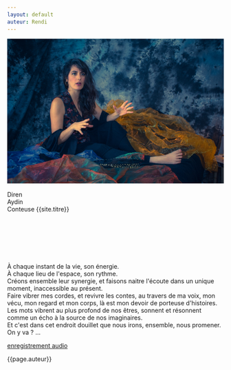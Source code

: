```yaml
---
layout: default
auteur: Rendi
---
```


<img
class="img-accueil"
src="./photo/DSC-iuuuiuu.jpg"
alt="Photo de diren aydin"
/>

<div class="logo-accueil">
<p>
Diren <br />
Aydin <br />
Conteuse
{{site.titre}}
</p>
</div>

<div class="four">
<p>
<br />
<br />
<br />
<br />
<br />
<br />
À chaque instant de la vie, son énergie. <br />
À chaque lieu de l'espace, son rythme. <br />
Créons ensemble leur synergie, et faisons naitre l'écoute dans un unique
moment, inaccessible au présent. <br />
Faire vibrer mes cordes, et revivre les contes, au travers de ma voix,
mon vécu, mon regard et mon corps, là est mon devoir de porteuse
d'histoires. <br />
Les mots vibrent au plus profond de nos êtres, sonnent et résonnent
comme un écho à la source de nos imaginaires. <br />
Et c'est dans cet endroit douillet que nous irons, ensemble, nous
promener. <br />
On y va ? ...

<a href="histoires.html"> enregistrement audio</a>

</p>
</div>
{{page.auteur}}
